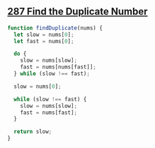 ## [287 Find the Duplicate Number](https://leetcode.com/problems/find-the-duplicate-number/description/)

<!-- notecardId: 1739901582791 -->

```js
function findDuplicate(nums) {
  let slow = nums[0];
  let fast = nums[0];

  do {
    slow = nums[slow];
    fast = nums[nums[fast]];
  } while (slow !== fast);

  slow = nums[0];

  while (slow !== fast) {
    slow = nums[slow];
    fast = nums[fast];
  }

  return slow;
}
```
